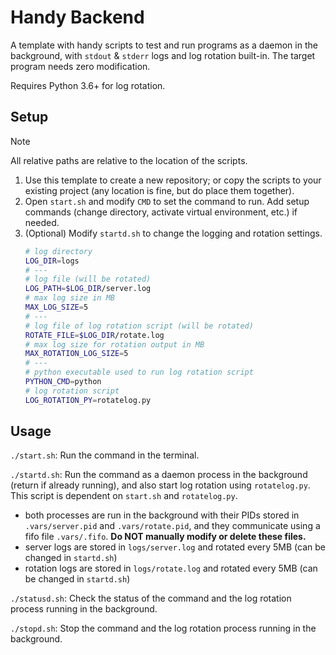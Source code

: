 # Handy Backend

A template with handy scripts to test and run programs as a daemon in the background, with `stdout` & `stderr` logs and log rotation built-in. The target program needs zero modification.

Requires Python 3.6+ for log rotation.

## Setup

> [!NOTE] 
>
> All relative paths are relative to the location of the scripts.

1. Use this template to create a new repository; or copy the scripts to your existing project (any location is fine, but do place them together).
2. Open `start.sh` and modify `CMD` to set the command to run. Add setup commands (change directory, activate virtual environment, etc.) if needed.
3. (Optional) Modify `startd.sh` to change the logging and rotation settings.
    ```bash
    # log directory
    LOG_DIR=logs
    # ---
    # log file (will be rotated)
    LOG_PATH=$LOG_DIR/server.log
    # max log size in MB
    MAX_LOG_SIZE=5
    # ---
    # log file of log rotation script (will be rotated)
    ROTATE_FILE=$LOG_DIR/rotate.log
    # max log size for rotation output in MB
    MAX_ROTATION_LOG_SIZE=5
    # ---
    # python executable used to run log rotation script
    PYTHON_CMD=python
    # log rotation script
    LOG_ROTATION_PY=rotatelog.py
    ```

## Usage

`./start.sh`: Run the command in the terminal.

`./startd.sh`: Run the command as a daemon process in the background (return if already running), and also start log rotation using `rotatelog.py`. This script is dependent on `start.sh` and `rotatelog.py`.

- both processes are run in the background with their PIDs stored in `.vars/server.pid` and `.vars/rotate.pid`, and they communicate using a fifo file `.vars/.fifo`. **Do NOT manually modify or delete these files.**
- server logs are stored in `logs/server.log` and rotated every 5MB (can be changed in `startd.sh`)
- rotation logs are stored in `logs/rotate.log` and rotated every 5MB (can be changed in `startd.sh`)

`./statusd.sh`: Check the status of the command and the log rotation process running in the background.

`./stopd.sh`: Stop the command and the log rotation process running in the background.

